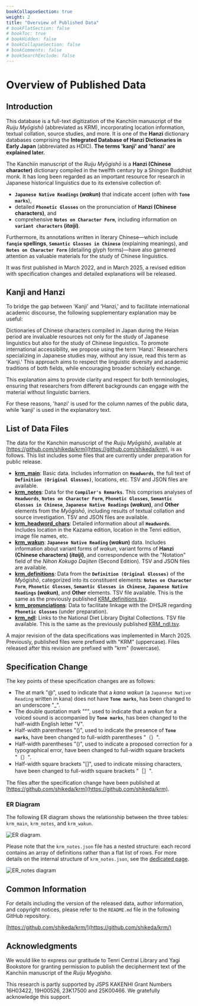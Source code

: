 ```yaml
---
bookCollapseSection: true
weight: 2
title: "Overview of Published Data"
# bookFlatSection: false
# bookToc: true
# bookHidden: false
# bookCollapseSection: false
# bookComments: false
# bookSearchExclude: false
---
```


# Overview of Published Data

## Introduction

This database is a full-text digitization of the Kanchiin manuscript of the *Ruiju Myōgishō* (abbreviated as KRM), incorporating location information, textual collation, source studies, and more. It is one of the **Hanzi** dictionary databases comprising the **Integrated Database of Hanzi Dictionaries in Early Japan** (abbreviated as HDIC). **The terms 'kanji' and 'hanzi' are explained later.**

The Kanchiin manuscript of the *Ruiju Myōgishō* is a **Hanzi (Chinese character)** dictionary compiled in the twelfth century by a Shingon Buddhist monk. It has long been regarded as an important resource for research in Japanese historical linguistics due to its extensive collection of:

* **`Japanese Native Readings` (*wakun*)** that indicate accent (often with **`Tone marks`**),
* detailed **`Phonetic Glosses`** on the pronunciation of **Hanzi (Chinese characters)**, and
* comprehensive **`Notes on Character Form`**, including information on **`variant characters` (*itaiji*)**.

Furthermore, its annotations written in literary Chinese—which include **`fanqie` spellings**, **`Semantic Glosses in Chinese`** (explaining meanings), and **`Notes on Character Form`** (detailing glyph forms)—have also garnered attention as valuable materials for the study of Chinese linguistics.

It was first published in March 2022, and in March 2025, a revised edition with specification changes and detailed explanations will be released.


## Kanji and Hanzi

To bridge the gap between 'Kanji' and 'Hanzi,' and to facilitate international academic discourse, the following supplementary explanation may be useful:

Dictionaries of Chinese characters compiled in Japan during the Heian period are invaluable resources not only for the study of Japanese linguistics but also for the study of Chinese linguistics. To promote international accessibility, we propose using the term 'Hanzi.' Researchers specializing in Japanese studies may, without any issue, read this term as 'Kanji.' This approach aims to respect the linguistic diversity and academic traditions of both fields, while encouraging broader scholarly exchange.

This explanation aims to provide clarity and respect for both terminologies, ensuring that researchers from different backgrounds can engage with the material without linguistic barriers.

For these reasons, 'hanzi' is used for the column names of the public data, while 'kanji' is used in the explanatory text.


## List of Data Files

The data for the Kanchiin manuscript of the *Ruiju Myōgishō*, available at [https://github.com/shikeda/krm](https://github.com/shikeda/krm), is as follows. This list includes some files that are currently under preparation for public release.

  * **[krm\_main](./02-01-main/)**: Basic data. Includes information on **`Headwords`**, the full text of **`Definition (Original Glosses)`**, locations, etc. TSV and JSON files are available.
  * **[krm\_notes](./02-02-notes/)**: Data for the **`Compiler's Remarks`**. This comprises analyses of **`Headwords`**, **`Notes on Character Form`**, **`Phonetic Glosses`**, **`Semantic Glosses in Chinese`**, **`Japanese Native Readings` (*wakun*)**, and **Other** elements from the *Myōgishō*, including results of textual collation and source investigation. TSV and JSON files are available.
  * **[krm\_headword\_chars](./02-03-headword-chars/)**: Detailed information about all **`Headwords`**. Includes location in the Kazama edition, location in the Tenri edition, image file names, etc.
  * **[krm\_wakun](./02-04-wakun/)**: **`Japanese Native Reading` (*wakun*)** data. Includes information about variant forms of *wakun*, variant forms of **Hanzi (Chinese characters) (*itaiji*)**, and correspondence with the "Notation" field of the *Nihon Kokugo Daijiten* (Second Edition). TSV and JSON files are available.
  * **[krm\_definitions](./02-05-definitions/)**: Data from the **`Definition (Original Glosses)`** of the *Myōgishō*, categorized into its constituent elements: **`Notes on Character Form`**, **`Phonetic Glosses`**, **`Semantic Glosses in Chinese`**, **`Japanese Native Readings` (*wakun*)**, and **Other** elements. TSV file available. This is the same as the previously published [KRM\_definitions.tsv](https://github.com/shikeda/HDIC/KRM_definitions.tsv).
  * **[krm\_pronunciations](./02-06-pronunciations/)**: Data to facilitate linkage with the DHSJR regarding **`Phonetic Glosses`** (under preparation).
  * **[krm\_ndl](./02-07-ndl/)**: Links to the National Diet Library Digital Collections. TSV file available. This is the same as the previously published [KRM\_ndl.tsv](https://github.com/shikeda/HDIC/KRM_ndl.tsv).

A major revision of the data specifications was implemented in March 2025. Previously, published files were prefixed with "KRM" (uppercase). Files released after this revision are prefixed with "krm" (lowercase).

## Specification Change


The key points of these specification changes are as follows:

* The at mark "@", used to indicate that a *kana wakun* (a `Japanese Native Reading` written in kana) does not have **`Tone marks`**, has been changed to an underscore "_".
* The double quotation mark """, used to indicate that a *wakun* for a voiced sound is accompanied by **`Tone marks`**, has been changed to the half-width English letter "V".
* Half-width parentheses "()", used to indicate the presence of **`Tone marks`**, have been changed to full-width parentheses "（）".
* Half-width parentheses "()", used to indicate a proposed correction for a typographical error, have been changed to full-width square brackets "〔〕".
* Half-width square brackets "[]", used to indicate missing characters, have been changed to full-width square brackets "［］".

The files after the specification change have been published at [https://github.com/shikeda/krm](https://github.com/shikeda/krm).



### ER Diagram

The following ER diagram shows the relationship between the three tables: `krm_main`, `krm_notes`, and `krm_wakun`.

![ER diagram.](/images/krmer.drawio.png)

Please note that the `krm_notes.json` file has a nested structure: each record contains an array of definitions rather than a flat list of rows. For more details on the internal structure of `krm_notes.json`, see the [dedicated page](./02-02-notes/).

![ER_notes diagram](/images/krm_notes_er.drawio.png)

## Common Information

For details including the version of the released data, author information, and copyright notices, please refer to the `README.md` file in the following GitHub repository.

[https://github.com/shikeda/krm/](https://github.com/shikeda/krm/)


## Acknowledgments

We would like to express our gratitude to Tenri Central Library and Yagi Bookstore for granting permission to publish the decipherment text of the Kanchiin manuscript of the *Ruiju Myogisho*.  

This research is partly supported by JSPS KAKENHI Grant Numbers 16H03422, 19H00526, 23K17500 and 25K00466. We gratefully acknowledge this support.
